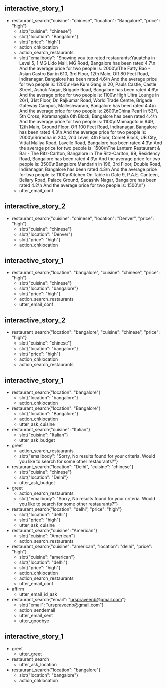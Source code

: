 
## interactive_story_1
* restaurant_search{"cuisine": "chinese", "location": "Bangalore", "price": "high"}
    - slot{"cuisine": "chinese"}
    - slot{"location": "Bangalore"}
    - slot{"price": "high"}
    - action_chklocation
    - action_search_restaurants
    - slot{"emailbody": "Showing you top rated restaurants:Yauatcha in Level 5, 1 MG Lido Mall, MG Road, Bangalore has been rated 4.7\n And the average price for two people is: 2000\nThe Fatty Bao - Asian Gastro Bar in 610, 3rd Floor, 12th Main, Off 80 Feet Road, Indiranagar, Bangalore has been rated 4.6\n And the average price for two people is: 1200\nHae Kum Gang in 20, Pauls Castle, Castle Street, Ashok Nagar, Brigade Road, Bangalore has been rated 4.6\n And the average price for two people is: 1100\nHigh Ultra Lounge in 26/1, 31st Floor, Dr. Rajkumar Road, World Trade Centre, Brigade Gateway Campus, Malleshwaram, Bangalore has been rated 4.4\n And the average price for two people is: 2600\nChina Pearl in 53/1, 5th Cross, Koramangala 6th Block, Bangalore has been rated 4.4\n And the average price for two people is: 1100\nMamagoto in 949, 12th Main, Ground Floor, Off 100 Feet Road, Indiranagar, Bangalore has been rated 4.3\n And the average price for two people is: 2000\nSriracha in 204, 2nd Level, 4th Floor, Comet Block, UB City, Vittal Mallya Road, Lavelle Road, Bangalore has been rated 4.3\n And the average price for two people is: 1500\nThe Lantern Restaurant & Bar - The Ritz-Carlton, Bangalore in The Ritz-Carlton, 99, Residency Road, Bangalore has been rated 4.3\n And the average price for two people is: 3500\nBangalore Mandarin in 196, 3rd Floor, Double Road, Indiranagar, Bangalore has been rated 4.3\n And the average price for two people is: 1100\nKitchen On Table in Gate 9, P.A.E. Canteen, Bellary Road, Palace Ground, Sadashiv Nagar, Bangalore has been rated 4.2\n And the average price for two people is: 1500\n"}
    - utter_email_conf

## interactive_story_2
* restaurant_search{"cuisine": "chinese", "location": "Denver", "price": "high"}
    - slot{"cuisine": "chinese"}
    - slot{"location": "Denver"}
    - slot{"price": "high"}
    - action_chklocation

## interactive_story_1
* restaurant_search{"location": "bangalore", "cuisine": "chinese", "price": "high"}
    - slot{"cuisine": "chinese"}
    - slot{"location": "bangalore"}
    - slot{"price": "high"}
    - action_search_restaurants
    - utter_email_conf

## interactive_story_2
* restaurant_search{"location": "bangalore", "cuisine": "chinese", "price": "high"}
    - slot{"cuisine": "chinese"}
    - slot{"location": "bangalore"}
    - slot{"price": "high"}
    - action_chklocation
    - action_search_restaurants

## interactive_story_1
* restaurant_search{"location": "bangalore"}
    - slot{"location": "bangalore"}
    - action_chklocation
* restaurant_search{"location": "Bangalore"}
    - slot{"location": "Bangalore"}
    - action_chklocation
    - utter_ask_cuisine
* restaurant_search{"cuisine": "Italian"}
    - slot{"cuisine": "Italian"}
    - utter_ask_budget
* greet
    - action_search_restaurants
    - slot{"emailbody": "Sorry, No results found for your criteria. Would you like to search for some other restaurants?"}
* restaurant_search{"location": "Delhi", "cuisine": "chinese"}
    - slot{"cuisine": "chinese"}
    - slot{"location": "Delhi"}
    - utter_ask_budget
* greet
    - action_search_restaurants
    - slot{"emailbody": "Sorry, No results found for your criteria. Would you like to search for some other restaurants?"}
* restaurant_search{"location": "delhi", "price": "high"}
    - slot{"location": "delhi"}
    - slot{"price": "high"}
    - utter_ask_cuisine
* restaurant_search{"cuisine": "American"}
    - slot{"cuisine": "American"}
    - action_search_restaurants
* restaurant_search{"cuisine": "american", "location": "delhi", "price": "high"}
    - slot{"cuisine": "american"}
    - slot{"location": "delhi"}
    - slot{"price": "high"}
    - action_chklocation
    - action_search_restaurants
    - utter_email_conf
* affirm
    - utter_email_id_ask
* restaurant_search{"email": "urspraveenb@gmail.com"}
    - slot{"email": "urspraveenb@gmail.com"}
    - action_sendemail
    - utter_email_sent
    - utter_goodbye

## interactive_story_1
* greet
    - utter_greet
* restaurant_search
    - utter_ask_location
* restaurant_search{"location": "bangalore"}
    - slot{"location": "bangalore"}
    - action_chklocation
